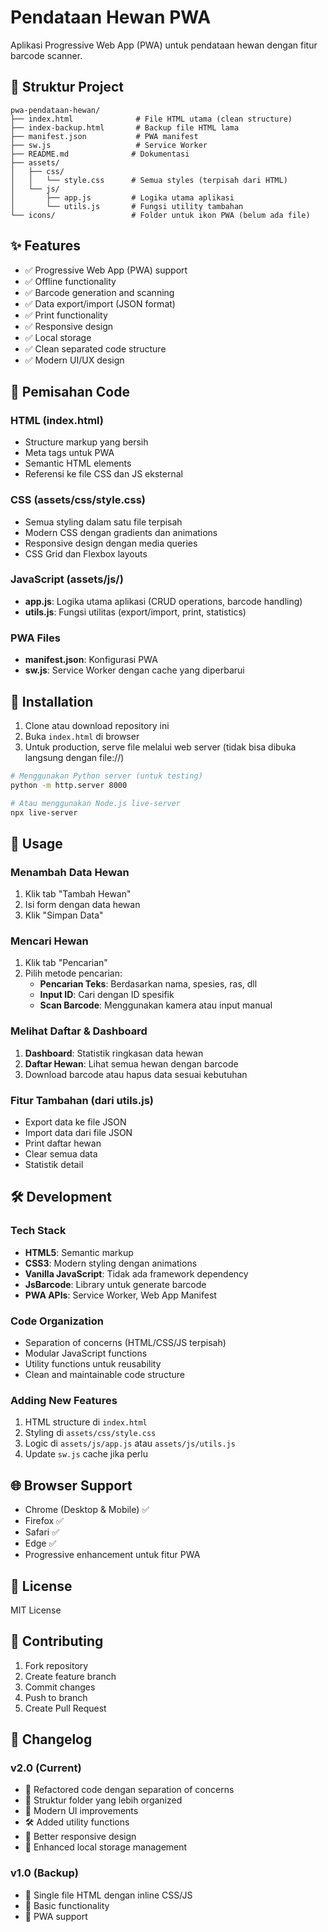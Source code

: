 # Pendataan Hewan PWA

Aplikasi Progressive Web App (PWA) untuk pendataan hewan dengan fitur barcode scanner.

## 📁 Struktur Project

```
pwa-pendataan-hewan/
├── index.html              # File HTML utama (clean structure)
├── index-backup.html       # Backup file HTML lama
├── manifest.json           # PWA manifest
├── sw.js                   # Service Worker
├── README.md              # Dokumentasi
├── assets/
│   ├── css/
│   │   └── style.css      # Semua styles (terpisah dari HTML)
│   └── js/
│       ├── app.js         # Logika utama aplikasi
│       └── utils.js       # Fungsi utility tambahan
└── icons/                 # Folder untuk ikon PWA (belum ada file)
```

## ✨ Features

- ✅ Progressive Web App (PWA) support
- ✅ Offline functionality
- ✅ Barcode generation and scanning
- ✅ Data export/import (JSON format)
- ✅ Print functionality
- ✅ Responsive design
- ✅ Local storage
- ✅ Clean separated code structure
- ✅ Modern UI/UX design

## 🔧 Pemisahan Code

### HTML (index.html)

- Structure markup yang bersih
- Meta tags untuk PWA
- Semantic HTML elements
- Referensi ke file CSS dan JS eksternal

### CSS (assets/css/style.css)

- Semua styling dalam satu file terpisah
- Modern CSS dengan gradients dan animations
- Responsive design dengan media queries
- CSS Grid dan Flexbox layouts

### JavaScript (assets/js/)

- **app.js**: Logika utama aplikasi (CRUD operations, barcode handling)
- **utils.js**: Fungsi utilitas (export/import, print, statistics)

### PWA Files

- **manifest.json**: Konfigurasi PWA
- **sw.js**: Service Worker dengan cache yang diperbarui

## 🚀 Installation

1. Clone atau download repository ini
2. Buka `index.html` di browser
3. Untuk production, serve file melalui web server (tidak bisa dibuka langsung dengan file://)

```bash
# Menggunakan Python server (untuk testing)
python -m http.server 8000

# Atau menggunakan Node.js live-server
npx live-server
```

## 📱 Usage

### Menambah Data Hewan

1. Klik tab "Tambah Hewan"
2. Isi form dengan data hewan
3. Klik "Simpan Data"

### Mencari Hewan

1. Klik tab "Pencarian"
2. Pilih metode pencarian:
   - **Pencarian Teks**: Berdasarkan nama, spesies, ras, dll
   - **Input ID**: Cari dengan ID spesifik
   - **Scan Barcode**: Menggunakan kamera atau input manual

### Melihat Daftar & Dashboard

1. **Dashboard**: Statistik ringkasan data hewan
2. **Daftar Hewan**: Lihat semua hewan dengan barcode
3. Download barcode atau hapus data sesuai kebutuhan

### Fitur Tambahan (dari utils.js)

- Export data ke file JSON
- Import data dari file JSON
- Print daftar hewan
- Clear semua data
- Statistik detail

## 🛠️ Development

### Tech Stack

- **HTML5**: Semantic markup
- **CSS3**: Modern styling dengan animations
- **Vanilla JavaScript**: Tidak ada framework dependency
- **JsBarcode**: Library untuk generate barcode
- **PWA APIs**: Service Worker, Web App Manifest

### Code Organization

- Separation of concerns (HTML/CSS/JS terpisah)
- Modular JavaScript functions
- Utility functions untuk reusability
- Clean and maintainable code structure

### Adding New Features

1. HTML structure di `index.html`
2. Styling di `assets/css/style.css`
3. Logic di `assets/js/app.js` atau `assets/js/utils.js`
4. Update `sw.js` cache jika perlu

## 🌐 Browser Support

- Chrome (Desktop & Mobile) ✅
- Firefox ✅
- Safari ✅
- Edge ✅
- Progressive enhancement untuk fitur PWA

## 📄 License

MIT License

## 🤝 Contributing

1. Fork repository
2. Create feature branch
3. Commit changes
4. Push to branch
5. Create Pull Request

## 📝 Changelog

### v2.0 (Current)

- 🔄 Refactored code dengan separation of concerns
- 📁 Struktur folder yang lebih organized
- 🎨 Modern UI improvements
- 🛠️ Added utility functions
- 📱 Better responsive design
- 💾 Enhanced local storage management

### v1.0 (Backup)

- 📄 Single file HTML dengan inline CSS/JS
- 🔧 Basic functionality
- 📱 PWA support
